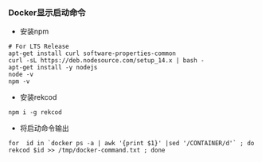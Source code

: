 ### Docker显示启动命令

- 安装npm

```shell
# For LTS Release
apt-get install curl software-properties-common
curl -sL https://deb.nodesource.com/setup_14.x | bash -
apt-get install -y nodejs
node -v
npm -v
```
- 安装rekcod

```shell
npm i -g rekcod
```

- 将启动命令输出

```shell
for  id in `docker ps -a | awk '{print $1}' |sed '/CONTAINER/d'` ; do rekcod $id >> /tmp/docker-command.txt ; done
```

